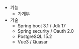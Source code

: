 - 기능
  - 가계부
- 기술
  - Spring boot 3.1 / Jdk 17  
  - Spring security / Oauth 2.0
  - PostgreSQL 15.2
  - Vue3 / Quasar
